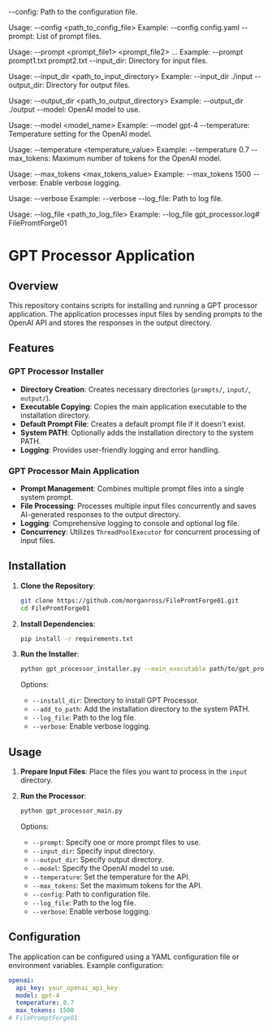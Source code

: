 




























--config: Path to the configuration file.

Usage: --config <path_to_config_file>
Example: --config config.yaml
--prompt: List of prompt files.

Usage: --prompt <prompt_file1> <prompt_file2> ...
Example: --prompt prompt1.txt prompt2.txt
--input_dir: Directory for input files.

Usage: --input_dir <path_to_input_directory>
Example: --input_dir ./input
--output_dir: Directory for output files.

Usage: --output_dir <path_to_output_directory>
Example: --output_dir ./output
--model: OpenAI model to use.

Usage: --model <model_name>
Example: --model gpt-4
--temperature: Temperature setting for the OpenAI model.

Usage: --temperature <temperature_value>
Example: --temperature 0.7
--max_tokens: Maximum number of tokens for the OpenAI model.

Usage: --max_tokens <max_tokens_value>
Example: --max_tokens 1500
--verbose: Enable verbose logging.

Usage: --verbose
Example: --verbose
--log_file: Path to log file.

Usage: --log_file <path_to_log_file>
Example: --log_file gpt_processor.log# FilePromtForge01
# GPT Processor Application

## Overview

This repository contains scripts for installing and running a GPT processor application. The application processes input files by sending prompts to the OpenAI API and stores the responses in the output directory.

## Features

### GPT Processor Installer

- **Directory Creation**: Creates necessary directories (`prompts/`, `input/`, `output/`).
- **Executable Copying**: Copies the main application executable to the installation directory.
- **Default Prompt File**: Creates a default prompt file if it doesn't exist.
- **System PATH**: Optionally adds the installation directory to the system PATH.
- **Logging**: Provides user-friendly logging and error handling.

### GPT Processor Main Application

- **Prompt Management**: Combines multiple prompt files into a single system prompt.
- **File Processing**: Processes multiple input files concurrently and saves AI-generated responses to the output directory.
- **Logging**: Comprehensive logging to console and optional log file.
- **Concurrency**: Utilizes `ThreadPoolExecutor` for concurrent processing of input files.

## Installation

1. **Clone the Repository**:
    ```sh
    git clone https://github.com/morganross/FilePromtForge01.git
    cd FilePromtForge01
    ```

2. **Install Dependencies**:
    ```sh
    pip install -r requirements.txt
    ```

3. **Run the Installer**:
    ```sh
    python gpt_processor_installer.py --main_executable path/to/gpt_processor.exe
    ```
    Options:
    - `--install_dir`: Directory to install GPT Processor.
    - `--add_to_path`: Add the installation directory to the system PATH.
    - `--log_file`: Path to the log file.
    - `--verbose`: Enable verbose logging.

## Usage

1. **Prepare Input Files**: Place the files you want to process in the `input` directory.

2. **Run the Processor**:
    ```sh
    python gpt_processor_main.py
    ```
    Options:
    - `--prompt`: Specify one or more prompt files to use.
    - `--input_dir`: Specify input directory.
    - `--output_dir`: Specify output directory.
    - `--model`: Specify the OpenAI model to use.
    - `--temperature`: Set the temperature for the API.
    - `--max_tokens`: Set the maximum tokens for the API.
    - `--config`: Path to configuration file.
    - `--log_file`: Path to the log file.
    - `--verbose`: Enable verbose logging.

## Configuration

The application can be configured using a YAML configuration file or environment variables. Example configuration:

```yaml
openai:
  api_key: your_openai_api_key
  model: gpt-4
  temperature: 0.7
  max_tokens: 1500
# FilePromptForge01

